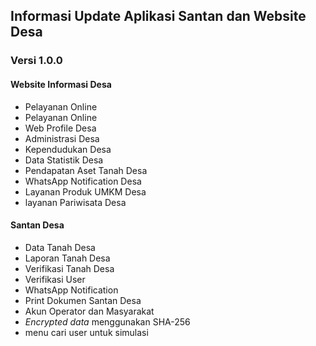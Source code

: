 ## Informasi Update Aplikasi Santan dan Website Desa

### Versi 1.0.0
#### Website Informasi Desa
- Pelayanan Online
- Pelayanan Online
- Web Profile Desa
- Administrasi Desa
- Kependudukan Desa
- Data Statistik Desa
- Pendapatan Aset Tanah Desa
- WhatsApp Notification Desa
- Layanan Produk UMKM Desa
- layanan Pariwisata Desa
#### Santan Desa
- Data Tanah Desa
- Laporan Tanah Desa
- Verifikasi Tanah Desa
- Verifikasi User
- WhatsApp Notification
- Print Dokumen Santan Desa
- Akun Operator dan Masyarakat
- *Encrypted data* menggunakan SHA-256
- menu cari user untuk simulasi
